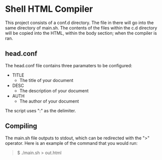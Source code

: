 # Shell HTML Compiler

  This project consists of a conf.d directory. The file in there will go
into the same directory of main.sh. The contents of the files within the
c.d directory will be copied into the HTML, within the body section; when
the compiler is ran.

## head.conf

  The head.conf file contains three paramaters to be configured:
* TITLE
	- The title of your document
* DESC
	- The description of your document
* AUTH
	- The author of your document

The script uses ":" as the delimiter.

## Compiling
  The main.sh file outputs to stdout, which can be redirected with the
">" operator. Here is an example of the command that you would run:

> $ ./main.sh > out.html
